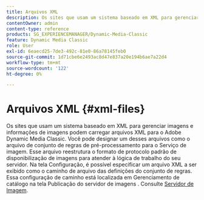 ```yaml
---
title: Arquivos XML
description: Os sites que usam um sistema baseado em XML para gerenciar imagens e informações de imagens podem carregar arquivos XML para o Adobe Dynamic Media Classic. Saiba mais sobre arquivos XML.
contentOwner: admin
content-type: reference
products: SG_EXPERIENCEMANAGER/Dynamic-Media-Classic
feature: Dynamic Media Classic
role: User
exl-id: 6eaecd25-7de3-492c-81e0-86a78145feb0
source-git-commit: 1d71cbe6e2493ac8d47e837a20e194b6ae7a22d4
workflow-type: tm+mt
source-wordcount: '122'
ht-degree: 0%

---
```


# Arquivos XML {#xml-files}

Os sites que usam um sistema baseado em XML para gerenciar imagens e informações de imagens podem carregar arquivos XML para o Adobe Dynamic Media Classic. Você pode designar um desses arquivos como o arquivo de conjunto de regras de pré-processamento para o Serviço de imagem. Esse arquivo reestrutura o formato de protocolo padrão de disponibilização de imagens para atender à lógica de trabalho do seu servidor. Na tela Configuração, é possível especificar um arquivo XML a ser exibido como o caminho de arquivo das definições do conjunto de regras. Essa configuração de caminho está localizada em Gerenciamento de catálogo na tela Publicação do servidor de imagens . Consulte [Servidor de Imagem](publish-setup.md#image_server).
